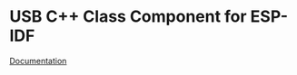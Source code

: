 # USB C++ Class Component for ESP-IDF

[Documentation](https://plasmapper.github.io/esp-cpp/components/usb/docs)
